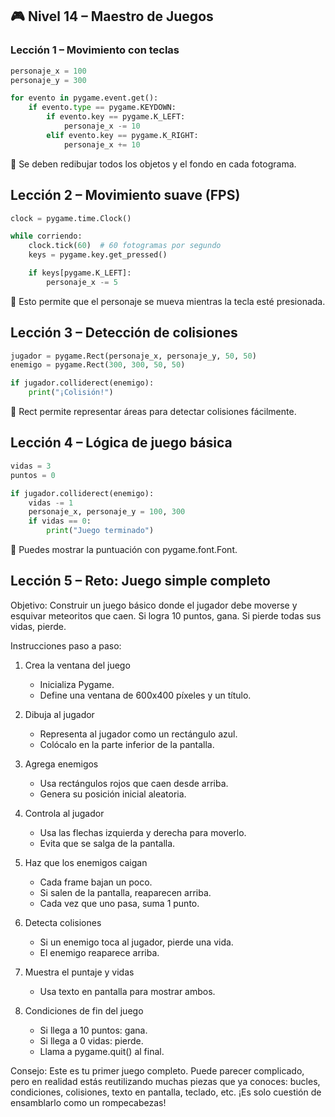 ## 🎮 Nivel 14 – Maestro de Juegos

### Lección 1 – Movimiento con teclas
```python
personaje_x = 100
personaje_y = 300

for evento in pygame.event.get():
    if evento.type == pygame.KEYDOWN:
        if evento.key == pygame.K_LEFT:
            personaje_x -= 10
        elif evento.key == pygame.K_RIGHT:
            personaje_x += 10
```

📌 Se deben redibujar todos los objetos y el fondo en cada fotograma.

## Lección 2 – Movimiento suave (FPS)
```python
clock = pygame.time.Clock()

while corriendo:
    clock.tick(60)  # 60 fotogramas por segundo
    keys = pygame.key.get_pressed()

    if keys[pygame.K_LEFT]:
        personaje_x -= 5
```

📌 Esto permite que el personaje se mueva mientras la tecla esté presionada.

## Lección 3 – Detección de colisiones
```python
jugador = pygame.Rect(personaje_x, personaje_y, 50, 50)
enemigo = pygame.Rect(300, 300, 50, 50)

if jugador.colliderect(enemigo):
    print("¡Colisión!")
```

📌 Rect permite representar áreas para detectar colisiones fácilmente.

## Lección 4 – Lógica de juego básica
```python
vidas = 3
puntos = 0

if jugador.colliderect(enemigo):
    vidas -= 1
    personaje_x, personaje_y = 100, 300
    if vidas == 0:
        print("Juego terminado")
```

📌 Puedes mostrar la puntuación con pygame.font.Font.

## Lección 5 – Reto: Juego simple completo
Objetivo:
Construir un juego básico donde el jugador debe moverse y esquivar meteoritos que caen. Si logra 10 puntos, gana. Si pierde todas sus vidas, pierde.

Instrucciones paso a paso:
1. Crea la ventana del juego
   - Inicializa Pygame.
   - Define una ventana de 600x400 píxeles y un título.

2. Dibuja al jugador
   - Representa al jugador como un rectángulo azul.
   - Colócalo en la parte inferior de la pantalla.

3. Agrega enemigos
   - Usa rectángulos rojos que caen desde arriba.
   - Genera su posición inicial aleatoria.

4. Controla al jugador
   - Usa las flechas izquierda y derecha para moverlo.
   - Evita que se salga de la pantalla.

5. Haz que los enemigos caigan
   - Cada frame bajan un poco.
   - Si salen de la pantalla, reaparecen arriba.
   - Cada vez que uno pasa, suma 1 punto.

6. Detecta colisiones
   - Si un enemigo toca al jugador, pierde una vida.
   - El enemigo reaparece arriba.

7. Muestra el puntaje y vidas
   - Usa texto en pantalla para mostrar ambos.

8. Condiciones de fin del juego
   - Si llega a 10 puntos: gana.
   - Si llega a 0 vidas: pierde.
   - Llama a pygame.quit() al final.

Consejo:
Este es tu primer juego completo. Puede parecer complicado, pero en realidad estás reutilizando muchas piezas que ya conoces: bucles, condiciones, colisiones, texto en pantalla, teclado, etc. ¡Es solo cuestión de ensamblarlo como un rompecabezas!
